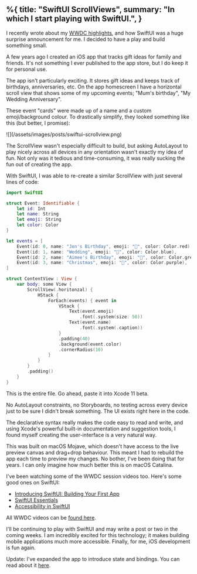 %{
  title: "SwiftUI ScrollViews",
  summary: "In which I start playing with SwiftUI.",
}
---

I recently wrote about my [WWDC highlights](/posts/2019/wwdc19), and how
SwiftUI was a huge surprise announcement for me. I decided to have a play and
build something small.

A few years ago I created an iOS app that tracks gift ideas for family and
friends. It's not something I ever published to the app store, but I do
keep it for personal use.

The app isn't particularly exciting. It stores gift ideas and keeps track
of birthdays, anniversaries, etc. On the app homescreen I have a
horizontal scroll view that shows some of my upcoming events; "Mum's birthday",
"My Wedding Anniversary".

These event "cards" were made up of a name and a custom emoji/background colour.
To drastically simplify, they looked something like this (but better, I promise):

<div class="centered" markdown="1">
![](/assets/images/posts/swiftui-scrollview.png)
</div>

The ScrollView wasn't especially difficult to build, but asking AutoLayout to
play nicely across all devices in any orientation wasn't exactly my idea of fun.
Not only was it tedious and time-consuming, it was really sucking
the fun out of creating the app.

With SwiftUI, I was able to re-create a similar ScrollView with just several
lines of code:

```swift
import SwiftUI

struct Event: Identifiable {
    let id: Int
    let name: String
    let emoji: String
    let color: Color
}

let events = [
    Event(id: 0, name: "Jon's Birthday", emoji: "🥳", color: Color.red),
    Event(id: 1, name: "Wedding", emoji: "👰", color: Color.blue),
    Event(id: 2, name: "Aimee's Birthday", emoji: "🎉", color: Color.green),
    Event(id: 3, name: "Christmas", emoji: "🎄", color: Color.purple),
]

struct ContentView : View {
    var body: some View {
        ScrollView(.horitonzal) {
            HStack {
                ForEach(events) { event in
                    VStack {
                        Text(event.emoji)
                            .font(.system(size: 50))
                        Text(event.name)
                            .font(.system(.caption))
                    }
                    .padding(40)
                    .background(event.color)
                    .cornerRadius(10)
                }
            }
        }
        .padding()
    }
}
```

This is the entire file. Go ahead, paste it into Xcode 11 beta.

No AutoLayout constraints, no Storyboards, no testing across every device
just to be sure I didn't break something. The UI exists right here in
the code.

The declarative syntax really makes the code easy to read and write, and
using Xcode's powerful built-in documentation and suggestion tools,
I found myself creating the user-interface is a very natural way.

This was built on macOS Mojave, which doesn't have access to the live
preview canvas and drag+drop behaviour. This meant I had to rebuild the
app each time to preview my changes. No bother, I've been doing that
for years. I can only imagine how much better this is on macOS Catalina.

I've been watching some of the WWDC session videos too. Here's some good
ones on SwiftUI:

* [Introducing SwiftUI: Building Your First App](https://developer.apple.com/videos/play/wwdc2019/204/)
* [SwiftUI Essentials](https://developer.apple.com/videos/play/wwdc2019/216/)
* [Accessibility in SwiftUI](https://developer.apple.com/videos/play/wwdc2019/238/)

All WWDC videos can be [found here](https://developer.apple.com/videos/all-videos/).

I'll be continuing to play with SwiftUI and may write a post or two in
the coming weeks. I am incredibly excited for this technology; it makes
building mobile applications much more accessible. Finally, for me, iOS
development is fun again.

Update: I've expanded the app to introduce state and bindings. You can
read about it [here](/posts/2019/swiftui-bindings).
